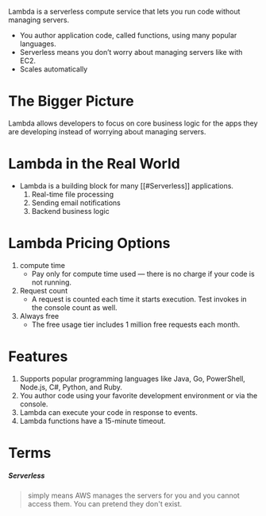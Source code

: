 Lambda is a serverless compute service that lets you run code without managing servers.
- You author application code, called functions, using many popular languages.
- Serverless means you don’t worry about managing servers like with EC2.
- Scales automatically

# The Bigger Picture

Lambda allows developers to focus on core business logic for the apps they are developing instead of worrying about managing servers.

# Lambda in the Real World

- Lambda is a building block for many [[#Serverless]] applications.
	1. Real-time file processing
	2. Sending email notifications
	3. Backend business logic

# Lambda Pricing Options

1. compute time
	 - Pay only for compute time used — there is no charge if your code is not running.
2. Request count
	- A request is counted each time it starts execution. Test invokes in the console count as well.
3. Always free
	- The free usage tier includes 1 million free requests each month.

# Features

1. Supports popular programming languages like Java, Go, PowerShell, Node.js, C#, Python, and Ruby.
2. You author code using your favorite development environment or via the console.
3. Lambda can execute your code in response to events.
4. Lambda functions have a 15-minute timeout.

# Terms

##### Serverless

> simply means AWS manages the servers for you and you cannot access them. You can pretend they don't exist.